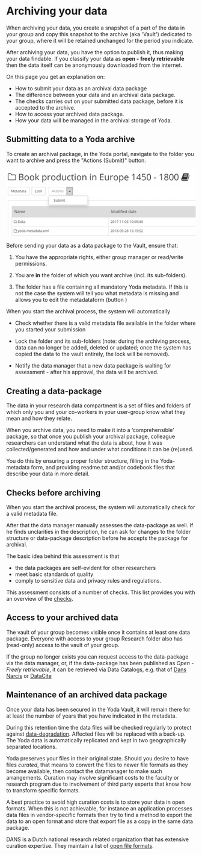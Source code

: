 # Archiving your data
When archiving your data, you create a snapshot of a part of the data in your group and copy this snapshot to the archive (aka 'Vault') dedicated to your group, where it will be retained unchanged for the period you indicate. 

After archiving your data, you have the option to publish it, thus making your data findable. If you classify your data as **open - freely retrievable** then the data itself can be anonymously downloaded from the internet.

On this page you get an explanation on:

- How to submit your data as an archival data package
- The difference between your data and an archival data package.
- The checks carries out on your submitted data package, before it is accepted to the archive.
- How to access your archived data package.
- How your data will be managed in the archival storage of Yoda.

## Submitting data to a Yoda archive
To create an archival package, in the Yoda portal, navigate to the folder you want to archive and press the "Actions (Submit)" button. 

![Submit](Submit-button.JPG)   

Before sending your data as a data package to the Vault, ensure that:

1. You have the appropriate rights, either group manager or read/write permissions.

2. You are **in** the folder of which you want archive (incl. its sub-folders).

3. The folder has a file containing all mandatory Yoda metadata. If this is not the case the system will tell you what metadata is missing and allows you to edit the metadataform (button <Metadata>)

When you start the archival process, the system will automatically

- Check whether there is a valid metadata file available in the folder where you started your submission

- Lock the folder and its sub-folders (note: during the archiving process, data can no longer be added, deleted or updated; once the system has copied the data to the vault entirely, the lock will be removed).
- Notify the data manager that a new data package is waiting for assessment - after his approval, the data will be archived.

## Creating a data-package
The data in your research data compartment is a set of files and folders of which only you and your co-workers in your user-group know what they mean and how they relate.

When you archive data, you need to make it into a ‘comprehensible’ package, so that once you publish your archival package, colleague researchers can understand what the data is about, how it was collected/generated and how and under what conditions it can be (re)used. 

You do this by ensuring a proper folder structure, filling in the Yoda-metadata form, and providing readme.txt and/or codebook files that describe your data in more detail.

## Checks before archiving
When you start the archival process, the system will automatically check for a valid metadata file.

After that the data manager manually assesses the data-package as well.  If he finds unclarities in the description, he can ask for changes to the folder structure or data-package description before he accepts the package for archival.

The basic idea behind this assessment is that

- the data packages are self-evident for other researchers
- meet basic standards of quality
- comply to sensitive data and privacy rules and regulations.

This assessment consists of a number of checks. This list provides you with an overview of the [checks](DM-checks.html).

## Access to your archived data
The vault of your group becomes visible once it contains at least one data package. Everyone with access to your group Research folder also has (read-only) access to the vault of your group.

If the group no longer exists you can request access to the data-package via the data manager, or, if the data-package has been published as _Open - Freely retrievable_, it can be retrieved via Data Catalogs, e.g. that of [Dans Narcis](https://www.narcis.nl/?Language=nl) or [DataCite](https://search.datacite.org/)

## Maintenance of an archived data package
Once your data has been secured in the Yoda Vault, it will remain there for at least the number of years that you have indicated in the metadata.  

During this retention time the data files will be checked regularly to protect against [data-degradation](https://en.wikipedia.org/wiki/Data_degradation). Affected files will be replaced with a back-up. The Yoda data is automatically replicated and kept in two geographically separated locations.

Yoda preserves your files in their original state. Should you desire to have files _curated_, that means to convert the files to newer file formats as they become available, then contact the datamanager to make such arrangements. 
Curation may involve significant costs to the faculty or research program due to involvement of third party experts that know how to transform specific formats.  

A best practice to avoid high curation costs is to store your data in open formats. 
When this is not achievable, for instance an application processes data files in vendor-specific formats then try to find a method to export the data to an open format and store that export file as a copy in the same data package. 

DANS is a Dutch national research related organization that has extensive curation expertise. They maintain a list of [open file formats](https://dans.knaw.nl/en/about/services/easy/information-about-depositing-data/before-depositing/file-formats).
